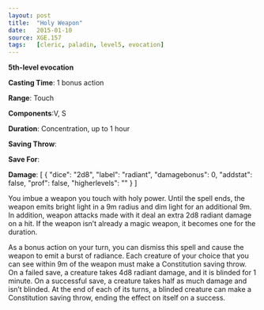 ```yaml
---
layout: post
title:  "Holy Weapon"
date:   2015-01-10
source: XGE.157
tags:   [cleric, paladin, level5, evocation]
---
```


**5th-level evocation**

**Casting Time**: 1 bonus action

**Range**: Touch

**Components**:V, S

**Duration**: Concentration, up to 1 hour

**Saving Throw**:

**Save For**:

**Damage**: [ { "dice": "2d8", "label": "radiant", "damagebonus": 0, "addstat": false, "prof": false, "higherlevels": "" } ]

You imbue a weapon you touch with holy power. Until the spell ends, the weapon emits bright light in a 9m radius and dim light for an additional 9m. In addition, weapon attacks made with it deal an extra 2d8 radiant damage on a hit. If the weapon isn’t already a magic weapon, it becomes one for the duration.

As a bonus action on your turn, you can dismiss this spell and cause the weapon to emit a burst of radiance. Each creature of your choice that you can see within 9m of the weapon must make a Constitution saving throw. On a failed save, a creature takes 4d8 radiant damage, and it is blinded for 1 minute. On a successful save, a creature takes half as much damage and isn’t blinded. At the end of each of its turns, a blinded creature can make a Constitution saving throw, ending the effect on itself on a success.